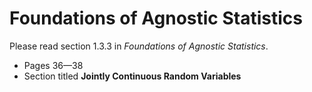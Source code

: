 # Foundations of Agnostic Statistics

Please read section 1.3.3 in *Foundations of Agnostic Statistics*. 

- Pages 36—38 
- Section titled **Jointly Continuous Random Variables** 

